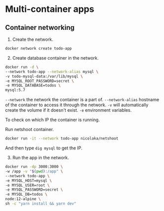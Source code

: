 # Multi-container apps

## Container networking

1. Create the network.

```sh
docker network create todo-app
```

2. Create database container in the network.

```sh
docker run -d \
--network todo-app --network-alias mysql \
-v todo-mysql-data:/var/lib/mysql \
-e MYSQL_ROOT_PASSWORD=secret \
-e MYSQL_DATABASE=todos \
mysql:5.7
```

`--network` the network the container is a part of.
`--network-alias` hostname of the container to access it through the network.
`-v` will automatically create the volume if it doesn't exist.
`-e` environment variables.

To check on which IP the container is running.

Run netshoot container.

```sh
docker run -it --network todo-app nicolaka/netshoot
```

And then type `dig mysql` to get the IP.

3. Run the app in the network.

```sh
docker run -dp 3000:3000 \
-w /app -v "$(pwd):/app" \
--network todo-app \
-e MYSQL_HOST=mysql \
-e MYSQL_USER=root \
-e MYSQL_PASSWORD=secret \
-e MYSQL_DB=todos \
node:12-alpine \
sh -c "yarn install && yarn dev"
```

